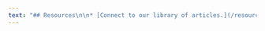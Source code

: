 ```yaml
---
text: "## Resources\n\n* [Connect to our library of articles.](/resources/articles)\n* [Listen to Story Chat Radio episodes](https://open.spotify.com/show/3o7zYGOeJMHfKFdCrhlILb?target=_blank) \n* [Book Light Recommends](/resources)\n* [Light Up Voices](/resources/light-up-voices)\n\n[Testimonials](/team){.button}\n"
---
```


